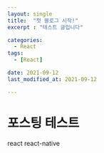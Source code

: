 ```yaml
---
layout: single
title:  "첫 블로그 시작!"
excerpt : "테스트 글입니다"

categories:
  - React
tags: 
  - [React]

date: 2021-09-12
last_modified_at: 2021-09-12

---
```


# 포스팅 테스트
react react-native
